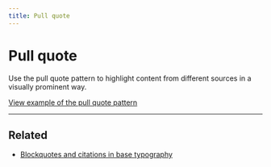 ```yaml
---
title: Pull quote
---
```


# Pull quote

Use the pull quote pattern to highlight content from different sources in a
visually prominent way.

<a href="https://vanilla-framework.github.io/vanilla-framework/examples/patterns/pull-quotes/"
    class="js-example">
    View example of the pull quote pattern
</a>

<hr />

## Related

* [Blockquotes and citations in base typography](/base/typography/#blockquotes-and-citations)
